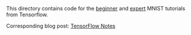 This directory contains code for the [beginner](https://www.tensorflow.org/versions/r0.10/tutorials/mnist/beginners/index.html) and [expert](https://www.tensorflow.org/versions/r0.10/tutorials/mnist/pros/index.html) MNIST tutorials from Tensorflow.

Corresponding blog post:
[TensorFlow Notes](http://blog.joshterrell.com/2016/09/03/TensorFlow-Notes.html)
